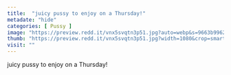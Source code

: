 ```yaml
---
title:  "juicy pussy to enjoy on a Thursday!"
metadate: "hide"
categories: [ Pussy ]
image: "https://preview.redd.it/vnx5svqtn3p51.jpg?auto=webp&s=9663b99628e6947578c644a5de7905efdf9c3e4d"
thumb: "https://preview.redd.it/vnx5svqtn3p51.jpg?width=1080&crop=smart&auto=webp&s=883ff475a68d4eb093d57c1d56c196240eb8f679"
visit: ""
---
```

juicy pussy to enjoy on a Thursday!
